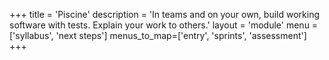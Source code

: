+++
title = 'Piscine'
description = 'In teams and on your own, build working software with tests. Explain your work to others.'
layout = 'module'
menu = ['syllabus', 'next steps']
menus_to_map=['entry', 'sprints', 'assessment']
+++
